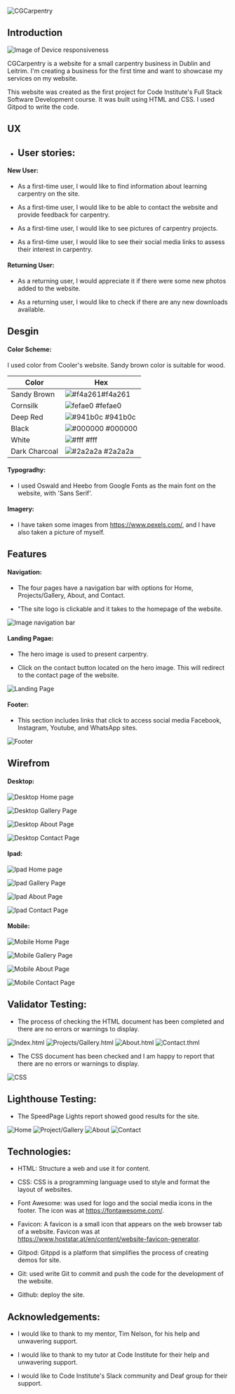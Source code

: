 ![CGCarpentry](https://ciarangriffin93.github.io/CGCarpentry/)

## Introduction

![Image of Device responsiveness](assets/images/Introduction-image.png)

CGCarpentry is a website for a small carpentry business in Dublin and Leitrim. I'm creating a business for the first time and want to showcase my services on my website.

This website was created as the first project for Code Institute's Full Stack Software Development course. It was built using HTML and CSS. I used Gitpod to write the code.


## UX

* ## User stories:

#### New User:

* As a first-time user, I would like to find information about learning carpentry on the site.

* As a first-time user, I would like to be able to contact the website and provide feedback for carpentry.

* As a first-time user, I would like to see pictures of carpentry projects.

* As a first-time user, I would like to see their social media links to assess their interest in carpentry.

#### Returning User:

* As a returning user, I would appreciate it if there were some new photos added to the website. 

* As a returning user, I would like to check if there are any new downloads available. 

## Desgin

#### Color Scheme:

I used color from Cooler's website. Sandy brown color is suitable for wood.

| Color             | Hex                                                                |
| ----------------- | ------------------------------------------------------------------ |
| Sandy Brown   |  ![#f4a261](assets/images/Sandy-Brown.png)#f4a261  |
| Cornsilk      |  ![fefae0](assets/images/Cornsilk.png) #fefae0 |
| Deep Red      |  ![#941b0c](assets/images/deep-red.png) #941b0c|
| Black         |  ![#000000](assets/images/black.png) #000000   |
| White         |  ![#fff](assets/images/white.png) #fff         |
| Dark Charcoal |  ![#2a2a2a](assets/images/dark-charcoal.png) #2a2a2a |

#### Typogradhy:

* I used Oswald and Heebo from Google Fonts as the main font on the website, with 'Sans Serif'.

#### Imagery:

* I have taken some images from https://www.pexels.com/, and I have also taken a picture of myself.

## Features

#### Navigation:

* The four pages have a navigation bar with options for Home, Projects/Gallery, About, and Contact.

* "The site logo is clickable and it takes to the homepage of the website.

![Image navigation bar](assets/images/Nav-bar.png)

#### Landing Pagae:

* The hero image is used to present carpentry. 

* Click on the contact button located on the hero image. This will redirect to the contact page of the website.

![Landing Page](assets/images/landing-page.png)

#### Footer:

* This section includes links that click to access social media Facebook, Instagram, Youtube, and WhatsApp sites.

![Footer](assets/images/footer.png)

## Wirefrom

#### Desktop:
![Desktop Home page ](assets/images/Desktop-Home.png)

![Desktop Gallery Page](assets/images/Desktop-Gallery.png)

![Desktop About Page](assets/images/Desktop-About.png)

![Desktop Contact Page](assets/images/Desktop-Contact.png)

#### Ipad:
![Ipad Home page](assets/images/Ipad-Home.png)

![Ipad Gallery Page](assets/images/ipad-Gallery.png)

![Ipad About Page](assets/images/ipad-About.png)

![Ipad Contact Page](assets/images/ipad-Contact.png)

#### Mobile:
![Mobile Home Page](assets/images/Moblie-Home.png)

![Mobile Gallery Page](assets/images/Mobile-Gallery.png)

![Mobile About Page](assets/images/Mobile-About.png)

![Mobile Contact Page](assets/images/Mobile-Contact.png)

## Validator Testing:

* The process of checking the HTML document has been completed and there are no errors or warnings to display.

![Index.html](assets/images/W3C-index.png)
![Projects/Gallery.html](assets/images/W3C-gallery.png)
![About.html](assets/images/W3C-about.png)
![Contact.thml](assets/images/W3C-contact.png)

* The CSS document has been checked and I am happy to report that there are no errors or warnings to display.

![CSS](assets/images/W3C-CSS.png) 

## Lighthouse Testing:

* The SpeedPage Lights report showed good results for the site.

![Home](assets/images/pagespeed-index.png)
![Project/Gallery](assets/images/desktop.about.png) 
![About](assets/images/desktop.gallery.png)
![Contact](assets/images/desktop.contact.png)


## Technologies:

* HTML: Structure a web and use it for content.

* CSS: CSS is a programming language used to style and format the layout of websites.

* Font Awesome: was used for logo and the social media icons in the footer. The icon was at https://fontawesome.com/.

* Favicon: A favicon is a small icon that appears on the web browser tab of a website. Favicon was at https://www.hoststar.at/en/content/website-favicon-generator.

* Gitpod: Gitppd is a platform that simplifies the process of creating demos for site. 

* Git: used write Git to commit and push the code for the development of the website.

* Github: deploy the site.

## Acknowledgements:

* I would like to thank to my mentor, Tim Nelson, for his help and unwavering support.

* I would like to thank to my tutor at Code Institute for their help and unwavering support.

* I would like to Code Institute's Slack community and Deaf group for their support.

